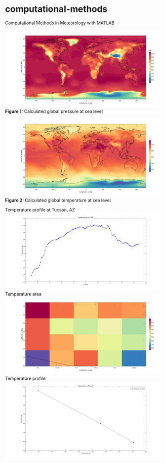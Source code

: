 # computational-methods
Computational Methods in Meteorology with MATLAB

![test](HW2/Figures/p1.jpg)
**Figure 1:** Calculated global pressure at sea level

![test](HW2/Figures/t1.jpg)
**Figure 2:** Calculated global temperature at sea level

Temperature profile at Tucson, AZ ![test](HW2/Figures/t1_tucson.jpg)
Temperature area ![test](HW2/Figures/tarea.jpg)
Temperature profile ![test](HW2/Figures/temperature%20profile.jpg)
